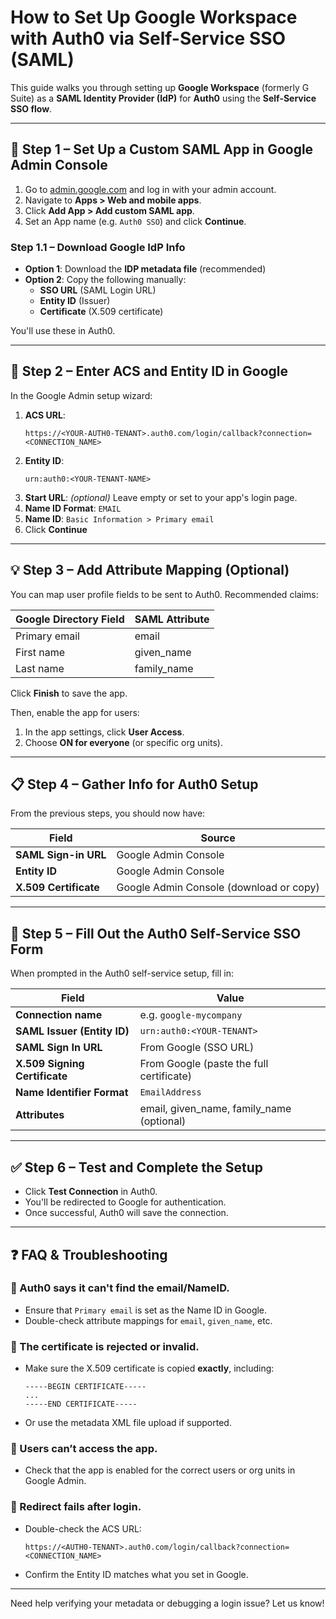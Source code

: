 # How to Set Up Google Workspace with Auth0 via Self-Service SSO (SAML)

This guide walks you through setting up **Google Workspace** (formerly G Suite) as a **SAML Identity Provider (IdP)** for **Auth0** using the **Self-Service SSO flow**.

---

## 🔧 Step 1 – Set Up a Custom SAML App in Google Admin Console

1. Go to [admin.google.com](https://admin.google.com) and log in with your admin account.
2. Navigate to **Apps > Web and mobile apps**.
3. Click **Add App > Add custom SAML app**.
4. Set an App name (e.g. `Auth0 SSO`) and click **Continue**.

### Step 1.1 – Download Google IdP Info
- **Option 1**: Download the **IDP metadata file** (recommended)
- **Option 2**: Copy the following manually:
  - **SSO URL** (SAML Login URL)
  - **Entity ID** (Issuer)
  - **Certificate** (X.509 certificate)

You'll use these in Auth0.

---

## 📄 Step 2 – Enter ACS and Entity ID in Google

In the Google Admin setup wizard:

1. **ACS URL**:
   ```
   https://<YOUR-AUTH0-TENANT>.auth0.com/login/callback?connection=<CONNECTION_NAME>
   ```
2. **Entity ID**:
   ```
   urn:auth0:<YOUR-TENANT-NAME>
   ```
3. **Start URL**: *(optional)* Leave empty or set to your app's login page.
4. **Name ID Format**: `EMAIL`
5. **Name ID**: `Basic Information > Primary email`
6. Click **Continue**

---

## 💡 Step 3 – Add Attribute Mapping (Optional)

You can map user profile fields to be sent to Auth0. Recommended claims:

| Google Directory Field     | SAML Attribute  |
|----------------------------|-----------------|
| Primary email              | email           |
| First name                 | given_name      |
| Last name                  | family_name     |

Click **Finish** to save the app.

Then, enable the app for users:
1. In the app settings, click **User Access**.
2. Choose **ON for everyone** (or specific org units).

---

## 📋 Step 4 – Gather Info for Auth0 Setup

From the previous steps, you should now have:

| Field                | Source |
|---------------------|--------|
| **SAML Sign-in URL**   | Google Admin Console |
| **Entity ID**          | Google Admin Console |
| **X.509 Certificate**  | Google Admin Console (download or copy) |

---

## 🔐 Step 5 – Fill Out the Auth0 Self-Service SSO Form

When prompted in the Auth0 self-service setup, fill in:

| Field                   | Value |
|------------------------|-------|
| **Connection name**       | e.g. `google-mycompany` |
| **SAML Issuer (Entity ID)** | `urn:auth0:<YOUR-TENANT>` |
| **SAML Sign In URL**       | From Google (SSO URL) |
| **X.509 Signing Certificate** | From Google (paste the full certificate) |
| **Name Identifier Format** | `EmailAddress` |
| **Attributes**             | email, given_name, family_name (optional) |

---

## ✅ Step 6 – Test and Complete the Setup

- Click **Test Connection** in Auth0.
- You'll be redirected to Google for authentication.
- Once successful, Auth0 will save the connection.

---

## ❓ FAQ & Troubleshooting

### 🔹 Auth0 says it can't find the email/NameID.
- Ensure that `Primary email` is set as the Name ID in Google.
- Double-check attribute mappings for `email`, `given_name`, etc.

### 🔹 The certificate is rejected or invalid.
- Make sure the X.509 certificate is copied **exactly**, including:
  ```
  -----BEGIN CERTIFICATE-----
  ...
  -----END CERTIFICATE-----
  ```
- Or use the metadata XML file upload if supported.

### 🔹 Users can’t access the app.
- Check that the app is enabled for the correct users or org units in Google Admin.

### 🔹 Redirect fails after login.
- Double-check the ACS URL:
  ```
  https://<AUTH0-TENANT>.auth0.com/login/callback?connection=<CONNECTION_NAME>
  ```
- Confirm the Entity ID matches what you set in Google.

---

Need help verifying your metadata or debugging a login issue? Let us know!
